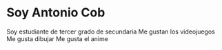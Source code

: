 # Soy Antonio Cob 
Soy estudiante de tercer grado de secundaria
Me gustan los videojuegos
Me gusta dibujar
Me gusta el anime
